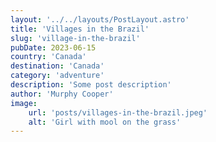 ```yaml
---
layout: '../../layouts/PostLayout.astro'
title: 'Villages in the Brazil'
slug: 'village-in-the-brazil'
pubDate: 2023-06-15
country: 'Canada'
destination: 'Canada'
category: 'adventure'
description: 'Some post description'
author: 'Murphy Cooper'
image:
    url: 'posts/villages-in-the-brazil.jpeg'
    alt: 'Girl with mool on the grass'
---
```

